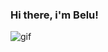 ### Hi there, i'm Belu! 
![gif](https://user-images.githubusercontent.com/80724668/187347840-b626c182-f0ce-410d-b2b3-0045ee045018.gif)

<!--
*

<img width="1180" alt="belu" src="https://user-images.githubusercontent.com/80724668/187347941-99e4be46-11fa-4fcf-bb4e-e95a538e149c.png">

<p align="center">I'm a React Native Developer from Uruguay.<br/>I really enjoy visuals and aimations.<br> Fun fact about me: My surname actually means "stone" (like the one inside the peach). <br></p><br/>
-->
